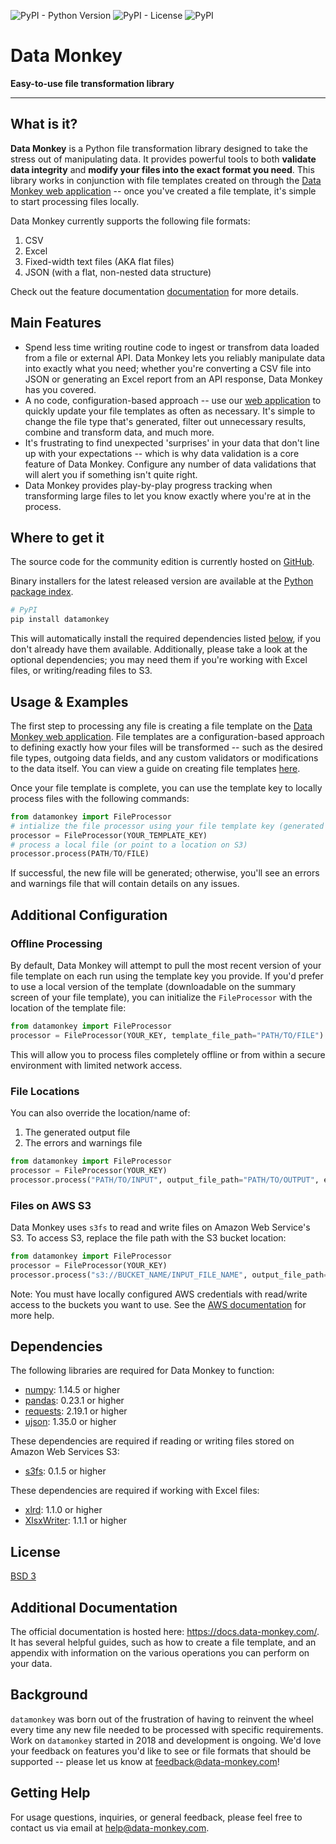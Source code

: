 ![PyPI - Python Version](https://img.shields.io/pypi/pyversions/datamonkey.svg)
![PyPI - License](https://img.shields.io/pypi/l/datamonkey.svg?color=green)
![PyPI](https://img.shields.io/pypi/v/datamonkey.svg?color=orange&label=version)

Data Monkey
==========

**Easy-to-use file transformation library** 

---      

## What is it?

**Data Monkey** is a Python file transformation library designed to take the stress
out of manipulating data. It provides powerful tools to both **validate
data integrity** and **modify your files into the exact format you need**.
This library works in conjunction with file templates created on through the [Data Monkey web application](https://app.data-monkey.com) -- once you've created a file template, it's simple to start processing files locally.

Data Monkey currently supports the following file formats:
1. CSV
2. Excel
3. Fixed-width text files (AKA flat files)
4. JSON (with a flat, non-nested data structure)

Check out the feature documentation [documentation](https://docs.data-monkey.com/) for more details.

## Main Features

  - Spend less time writing routine code to ingest or transfrom data loaded from a file or external API. Data Monkey lets you reliably manipulate data into exactly what you need; whether you're converting a CSV file into JSON or generating an Excel report from an API response, Data Monkey has you covered.
  - A no code, configuration-based approach -- use our [web application](https://app.data-monkey.com) to quickly update your file templates as often as necessary. It's simple to change the file type that's generated, filter out unnecessary results, combine and transform data, and much more.
  - It's frustrating to find unexpected 'surprises' in your data that don't line up with your expectations -- which is why data validation is a core feature of Data Monkey. Configure any number of data validations that will alert you if something isn't quite right. 
  - Data Monkey provides play-by-play progress tracking when transforming large files to let you know exactly where you're at in the process.

## Where to get it

The source code for the community edition is currently hosted on [GitHub](https://github.com/datamonkey-hq/datamonkey).

Binary installers for the latest released version are available at the [Python
package index](https://pypi.org/project/datamonkey).

```python
# PyPI
pip install datamonkey
```

This will automatically install the required dependencies listed [below](#dependencies), if you don't already have them available. Additionally, please take a look at the optional dependencies; you may need them if you're working with Excel files, or writing/reading files to S3.

## Usage & Examples

The first step to processing any file is creating a file template on the [Data Monkey web application](https://app.data-monkey.com).
File templates are a configuration-based approach to defining exactly how your files will be transformed -- such as the desired file types, outgoing data fields, and any custom validators or modifications to the data itself.
You can view a guide on creating file templates [here](https://documentation.data-monkey.com).

Once your file template is complete, you can use the template key to locally process files with the following commands:

```python
from datamonkey import FileProcessor
# intialize the file processor using your file template key (generated on data-monkey.com)
processor = FileProcessor(YOUR_TEMPLATE_KEY)
# process a local file (or point to a location on S3)
processor.process(PATH/TO/FILE)
```

If successful, the new file will be generated; otherwise, you'll see an errors and
warnings file that will contain details on any issues.


## Additional Configuration

### Offline Processing
By default, Data Monkey will attempt to pull the most recent version of your file template
on each run using the template key you provide. If you'd prefer to use a local
version of the template (downloadable on the summary screen of your file template),
you can initialize the `FileProcessor` with the location of the template file:

```python
from datamonkey import FileProcessor
processor = FileProcessor(YOUR_KEY, template_file_path="PATH/TO/FILE")
```

This will allow you to process files completely offline or from within a secure environment with limited network access.

### File Locations
You can also override the location/name of:
1. The generated output file
2. The errors and warnings file 

```python
from datamonkey import FileProcessor
processor = FileProcessor(YOUR_KEY)
processor.process("PATH/TO/INPUT", output_file_path="PATH/TO/OUTPUT", error_file_path="PATH/TO/ERROR")
```

### Files on AWS S3
Data Monkey uses ``s3fs`` to read and write files on Amazon Web Service's S3. To access S3, replace the file path with the S3 bucket location:

```python
from datamonkey import FileProcessor
processor = FileProcessor(YOUR_KEY)
processor.process("s3://BUCKET_NAME/INPUT_FILE_NAME", output_file_path=""s3://BUCKET_NAME/OUTPUT_FILE_NAME", error_file_path="s3://BUCKET_NAME/ERROR_FILE_NAME")
```

Note: You must have locally configured AWS credentials with read/write access to the buckets you want to use. See the [AWS documentation](https://docs.aws.amazon.com/cli/latest/userguide/cli-chap-configure.html) for more help.

## <a name="dependencies"></a> Dependencies

The following libraries are required for Data Monkey to function:

- [numpy](https://www.numpy.org): 1.14.5 or higher
- [pandas](https://labix.org/python-dateutil): 0.23.1 or higher
- [requests](https://pythonhosted.org/pytz): 2.19.1 or higher
- [ujson](https://pythonhosted.org/pytz): 1.35.0 or higher

These dependencies are required if reading or writing files stored on Amazon Web Services S3:
- [s3fs](https://www.numpy.org): 0.1.5 or higher

These dependencies are required if working with Excel files:
- [xlrd](https://labix.org/python-dateutil): 1.1.0 or higher
- [XlsxWriter](https://labix.org/python-dateutil): 1.1.1 or higher


## License
[BSD 3](LICENSE)

## Additional Documentation
The official documentation is hosted here: https://docs.data-monkey.com/. It has several helpful guides, such as how to create a file template, and an appendix with information on the various operations you can perform on your data.

## Background
`datamonkey` was born out of the frustration of having to reinvent the wheel every
time any new file needed to be processed with specific requirements. Work on ``datamonkey`` started in 2018 and development is ongoing. We'd love your feedback on features you'd like to see or file formats that should be supported -- please let us know at feedback@data-monkey.com!

## Getting Help
For usage questions, inquiries, or general feedback, please feel free to contact us via email at help@data-monkey.com.
